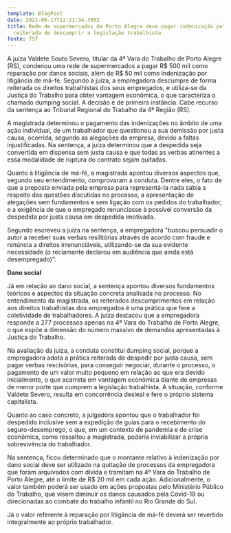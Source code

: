 ```yaml
---
template: BlogPost
date: 2021-06-17T12:21:34.395Z
title: Rede de supermercados de Porto Alegre deve pagar indenização pela prática
  reiterada de descumprir a legislação trabalhista
fonte: TST
---
```

A juíza Valdete Souto Severo, titular da 4ª Vara do Trabalho de Porto Alegre (RS), condenou uma rede de supermercados a pagar R$ 500 mil como reparação por danos sociais, além de R$ 50 mil como indenização por litigância de má-fé. Segundo a juíza, a empregadora descumpre de forma reiterada os direitos trabalhistas dos seus empregados, e utiliza-se da Justiça do Trabalho para obter vantagem econômica, o que caracteriza o chamado dumping social. A decisão é de primeira instância. Cabe recurso da sentença ao Tribunal Regional do Trabalho da 4ª Região (RS).

A magistrada determinou o pagamento das indenizações no âmbito de uma ação individual, de um trabalhador que questionou a sua demissão por justa causa, ocorrida, segundo as alegações da empresa, devido a faltas injustificadas. Na sentença, a juíza determinou que a despedida seja convertida em dispensa sem justa causa e que todas as verbas atinentes a essa modalidade de ruptura do contrato sejam quitadas.

Quanto à litigância de má-fé, a magistrada apontou diversos aspectos que, segundo seu entendimento, comprovaram a conduta. Dentre eles, o fato de que a preposta enviada pela empresa para representá-la nada sabia a respeito das questões discutidas no processo, a apresentação de alegações sem fundamentos e sem ligação com os pedidos do trabalhador, e a exigência de que o empregado renunciasse à possível conversão da despedida por justa causa em despedida imotivada.

Segundo escreveu a juíza na sentença, a empregadora "buscou persuadir o autor a receber suas verbas resilitórias através de acordo com fraude e renúncia a direitos irrenunciáveis, utilizando-se da sua evidente necessidade (o reclamante declarou em audiência que ainda está desempregado)".

**Dano social**

Já em relação ao dano social, a sentença apontou diversos fundamentos teóricos e aspectos da situação concreta analisada no processo. No entendimento da magistrada, os reiterados descumprimentos em relação aos direitos trabalhistas dos empregados é uma prática que fere a coletividade de trabalhadores. A juíza destacou que a empregadora responde a 277 processos apenas na 4ª Vara do Trabalho de Porto Alegre, o que expõe a dimensão do número massivo de demandas apresentadas à Justiça do Trabalho.

Na avaliação da juíza, a conduta constitui dumping social, porque a empregadora adota a prática reiterada de despedir por justa causa, sem pagar verbas rescisórias, para conseguir negociar, durante o processo, o pagamento de um valor muito pequeno em relação ao que era devido inicialmente, o que acarreta em vantagem econômica diante de empresas de menor porte que cumprem a legislação trabalhista. A situação, conforme Valdete Severo, resulta em concorrência desleal e fere o próprio sistema capitalista.

Quanto ao caso concreto, a julgadora apontou que o trabalhador foi despedido inclusive sem a expedição de guias para o recebimento do seguro-desemprego, o que, em um contexto de pandemia e de crise econômica, como ressaltou a magistrada, poderia inviabilizar a própria sobrevivência do trabalhador.

Na sentença, ficou determinado que o montante relativo à indenização por dano social deve ser utilizado na quitação de processos da empregadora que foram arquivados com dívida e tramitam na 4ª Vara do Trabalho de Porto Alegre, até o limite de R$ 20 mil em cada ação. Adicionalmente, o valor também poderá ser usado em ações propostas pelo Ministério Público do Trabalho, que visem diminuir os danos causados pela Covid-19 ou direcionadas ao combate do trabalho infantil no Rio Grande do Sul.

Já o valor referente à reparação por litigância de má-fé deverá ser revertido integralmente ao próprio trabalhador.